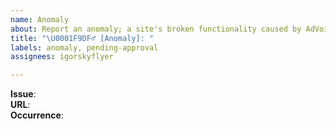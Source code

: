 ```yaml
---
name: Anomaly
about: Report an anomaly; a site's broken functionality caused by AdVoid.
title: "\U0001F9DF‍♂️ [Anomaly]: "
labels: anomaly, pending-approval
assignees: igorskyflyer

---
```

<!--
  State your issue below,
  the affected URL(s)
  and if necessary the state, action or triggers that cause it, like menu/button click, etc.
-->

**Issue**:  
**URL**:  
**Occurrence**: 
